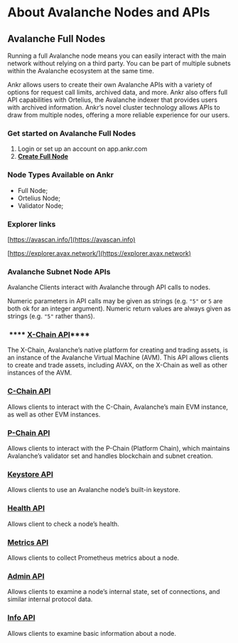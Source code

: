 # About Avalanche Nodes and APIs

## **Avalanche Full Nodes**

Running a full Avalanche node means you can easily interact with the main network without relying on a third party. You can be part of multiple subnets within the Avalanche ecosystem at the same time.

Ankr allows users to create their own Avalanche APIs with a variety of options for request call limits, archived data, and more. Ankr also offers full API capabilities with Ortelius, the Avalanche indexer that provides users with archived information. Ankr’s novel cluster technology allows APIs to draw from multiple nodes, offering a more reliable experience for our users.

### Get started on Avalanche Full Nodes

1. Login or set up an account on app.ankr.com
2. [**Create Full Node**](https://app.ankr.com/apps/nodes)

### Node Types Available on Ankr

* Full Node;
* Ortelius Node;
* Validator Node;

### Explorer links

​[https://avascan.info/](https://avascan.info)​

​[https://explorer.avax.network/](https://explorer.avax.network)

### Avalanche Subnet Node APIs

Avalanche Clients interact with Avalanche through API calls to nodes.

Numeric parameters in API calls may be given as strings (e.g. `"5"` or `5` are both ok for an integer argument). Numeric return values are always given as strings (e.g. `"5"` rather than`5`).

### ​ **** [**X-Chain API**](https://docs.avax.network/build/avalanchego-apis/exchange-chain-x-chain-api)****

The X-Chain, Avalanche’s native platform for creating and trading assets, is an instance of the Avalanche Virtual Machine (AVM). This API allows clients to create and trade assets, including AVAX, on the X-Chain as well as other instances of the AVM.

### [C-Chain API](https://docs.avax.network/build/avalanchego-apis/contract-chain-c-chain-api) <a href="#evm-c-chain-api" id="evm-c-chain-api"></a>

Allows clients to interact with the C-Chain, Avalanche’s main EVM instance, as well as other EVM instances.

### [P-Chain API](https://docs.avax.network/build/avalanchego-apis/platform-chain-p-chain-api) <a href="#p-chain-api" id="p-chain-api"></a>

Allows clients to interact with the P-Chain (Platform Chain), which maintains Avalanche’s validator set and handles blockchain and subnet creation.

### [Keystore API](https://docs.avax.network/build/avalanchego-apis/keystore-api) <a href="#keystore-api" id="keystore-api"></a>

Allows clients to use an Avalanche node’s built-in keystore.

### [Health API](https://docs.avax.network/build/avalanchego-apis/health-api) <a href="#health-api" id="health-api"></a>

Allows client to check a node’s health.

### [Metrics API](https://docs.avax.network/build/avalanchego-apis/metrics-api) <a href="#metrics-api" id="metrics-api"></a>

Allows clients to collect Prometheus metrics about a node.

### [Admin API](https://docs.avax.network/build/avalanchego-apis/admin-api) <a href="#admin-api" id="admin-api"></a>

Allows clients to examine a node’s internal state, set of connections, and similar internal protocol data.

### [Info API](https://docs.avax.network/build/avalanchego-apis/info-api) <a href="#info-api" id="info-api"></a>

Allows clients to examine basic information about a node.

